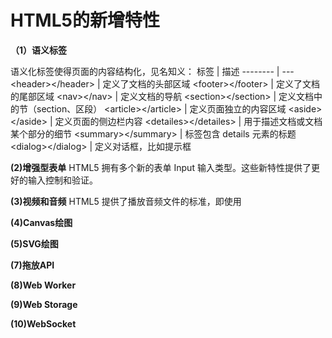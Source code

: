 # HTML5的新增特性

**（1）语义标签**

  语义化标签使得页面的内容结构化，见名知义：
  标签                                | 描述
  --------                           | ---
  &lt;header&gt;&lt;/header&gt;      | 定义了文档的头部区域
  &lt;footer&gt;&lt;/footer&gt;      | 定义了文档的尾部区域
  &lt;nav&gt;&lt;/nav&gt;	           | 定义文档的导航
  &lt;section&gt;&lt;/section&gt;	   | 定义文档中的节（section、区段）
  &lt;article&gt;&lt;/article&gt;	   | 定义页面独立的内容区域
  &lt;aside&gt;&lt;/aside&gt;        | 定义页面的侧边栏内容
  &lt;detailes&gt;&lt;/detailes&gt;	 | 用于描述文档或文档某个部分的细节
  &lt;summary&gt;&lt;/summary&gt;    | 标签包含 details 元素的标题
  &lt;dialog&gt;&lt;/dialog&gt;      |	定义对话框，比如提示框
  
  
  
**(2)增强型表单**
  HTML5 拥有多个新的表单 Input 输入类型。这些新特性提供了更好的输入控制和验证。
  
**(3)视频和音频**
  HTML5 提供了播放音频文件的标准，即使用 <audio> 元素
  HTML5 规定了一种通过 video 元素来包含视频的标准方法。
  
**(4)Canvas绘图**


**(5)SVG绘图**

**(7)拖放API**

**(8)Web Worker**

**(9)Web Storage**

**(10)WebSocket**
